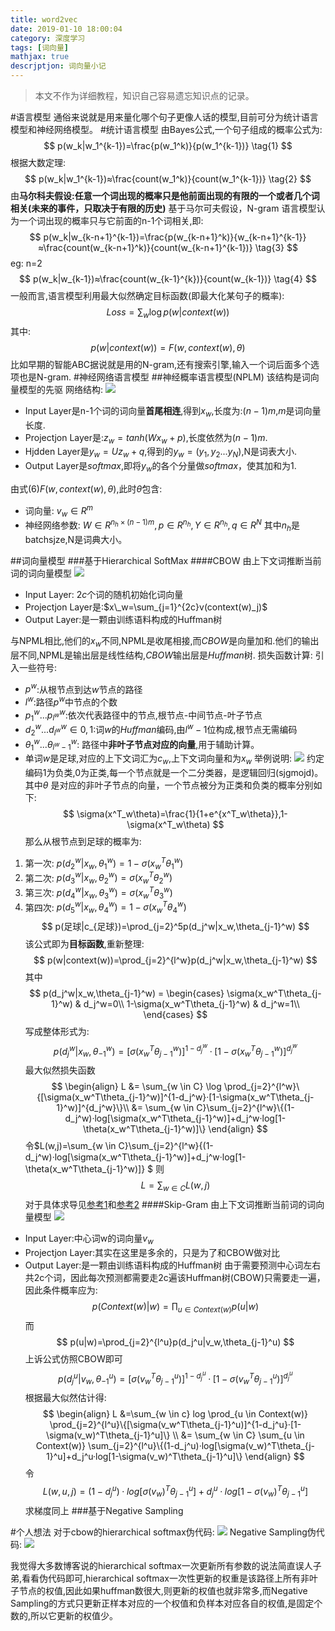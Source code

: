 ```yaml
---
title: word2vec
date: 2019-01-10 18:00:04
category: 深度学习
tags: [词向量]
mathjax: true
descrjptjon: 词向量小记
---
```

>本文不作为详细教程，知识自己容易遗忘知识点的记录。

#语言模型
通俗来说就是用来量化哪个句子更像人话的模型,目前可分为统计语言模型和神经网络模型。
#统计语言模型
由Bayes公式,一个句子组成的概率公式为:
$$
p(w_k|w_1^{k-1})=\frac{p(w_1^k)}{p(w_1^{k-1})} \tag{1}
$$
根据大数定理:
$$
p(w_k|w_1^{k-1})≈\frac{count(w_1^k)}{count(w_1^{k-1})} \tag{2}
$$
由**马尔科夫假设:任意一个词出现的概率只是他前面出现的有限的一个或者几个词相关(未来的事件，只取决于有限的历史)**
基于马尔可夫假设，N-gram 语言模型认为一个词出现的概率只与它前面的n-1个词相关,即:
$$
p(w_k|w_{k-n+1}^{k-1})=\frac{p(w_{k-n+1}^k)}{w_{k-n+1}^{k-1}}≈\frac{count(w_{k-n+1}^k)}{count(w_{k-n+1}^{k-1})} \tag{3}
$$
eg:
n=2
$$
p(w_k|w_{k-1})≈\frac{count(w_{k-1}^{k})}{count(w_{k-1})} \tag{4}
$$
一般而言,语言模型利用最大似然确定目标函数(即最大化某句子的概率):
$$
Loss=\sum_w \log p(w|context(w))  \tag{5}
$$
其中:
$$
p(w|context(w))=F(w,context(w),\theta)  \tag{6}
$$
比如早期的智能ABC据说就是用的N-gram,还有搜索引擎,输入一个词后面多个选项也是N-gram.
#神经网络语言模型
##神经概率语言模型(NPLM)
该结构是词向量模型的先驱
网络结构:
![](/img/NPLM.png)
* Input Layer是n-1个词的词向量**首尾相连**,得到$x_w$,长度为:$(n-1)m$,$m$是词向量长度.
* Projectjon Layer是:$z_w=tanh(Wx_w+p)$,长度依然为$(n-1)m$.
* Hjdden Layer是$y_w=Uz_w+q$,得到的$y_w=(y_1,y_2...y_N)$,N是词表大小.
* Output Layer是$softmax$,即将$y_w$的各个分量做$softmax$，使其加和为1.

由式(6)$F(w,context(w),\theta)$,此时$\theta$包含:
* 词向量: $v_w\in R^m$
* 神经网络参数: $W \in R^{n_h \times (n-1)m},p \in R^{n_h},Y \in R^{n_h},q \in R^{N}$
其中$n_h$是batchsjze,N是词典大小。


##词向量模型
###基于Hierarchical SoftMax
####CBOW
由上下文词推断当前词的词向量模型
![](/img/hcbow.png)
* Input Layer: $2c$个词的随机初始化词向量
* Projectjon Layer是:$x\_w=\sum_{j=1}^{2c}v(context(w)_j)$
* Output Layer:是一颗由训练语料构成的Huffman树

与NPML相比,他们的$x_w$不同,NPML是收尾相接,而$CBOW$是向量加和.他们的输出层不同,NPML是输出层是线性结构,$CBOW$输出层是$Huffman$树.
损失函数计算:
引入一些符号:
* $p^w$:从根节点到达$w$节点的路径
* $l^w$:路径$p^w$中节点的个数
* $p^w_1...p^w_{l^w}$:依次代表路径中的节点,根节点-中间节点-叶子节点
* $d_2^w...d^w_{l^w} \in {0,1}$:词$w$的$Huffman$编码,由$l^w-1$位构成,根节点无需编码
* $\theta_1^w...\theta^w_{l^w-1}$: 路径中**非叶子节点对应的向量**,用于辅助计算。
* 单词$w$是足球,对应的上下文词汇为$c_w$,上下文词向量和为$x_w$
举例说明:
![](/img/example.PNG)
约定编码1为负类,0为正类,每一个节点就是一个二分类器，是逻辑回归(sjgmojd)。其中$\theta$
是对应的非叶子节点的向量，一个节点被分为正类和负类的概率分别如下:
$$
\sigma(x^T_w\theta)=\frac{1}{1+e^{x^T_w\theta}},1-\sigma(x^T_w\theta)
$$
那么从根节点到足球的概率为:
1. 第一次: $p(d_2^w|x_w,\theta_1^w)=1-\sigma(x_w^T\theta_1^w)$
2. 第二次: $p(d_3^w|x_w,\theta_2^w)=\sigma(x_w^T\theta_2^w)$
3. 第三次: $p(d_4^w|x_w,\theta_3^w)=\sigma(x_w^T\theta_3^w)$
4. 第四次: $p(d_5^w|x_w,\theta_4^w)=1-\sigma(x_w^T\theta_4^w)$
$$
p(足球|c_{足球})=\prod_{j=2}^5p(d_j^w|x_w,\theta_{j-1}^w)
$$
该公式即为**目标函数**,重新整理:
$$
p(w|context(w))=\prod_{j=2}^{l^w}p(d_j^w|x_w,\theta_{j-1}^w)
$$
其中
$$
p(d_j^w|x_w,\theta_{j-1}^w) = \begin{cases}
\sigma(x_w^T\theta_{j-1}^w) & d_j^w=0\\
1-\sigma(x_w^T\theta_{j-1}^w) & d_j^w=1\\
\end{cases}
$$
写成整体形式为:
$$
p(d_j^w|x_w,\theta_{-1}^w)=[\sigma(x_w^T\theta_{j-1}^w)]^{1-d_j^w}·[1-\sigma(x_w^T\theta_{j-1}^w)]^{d_j^w}
$$
最大似然损失函数
$$
\begin{align}
L &= \sum_{w \in C} \log \prod_{j=2}^{l^w}\{[\sigma(x_w^T\theta_{j-1}^w)]^{1-d_j^w}·[1-\sigma(x_w^T\theta_{j-1}^w)]^{d_j^w}\}\\
&= \sum_{w \in C}\sum_{j=2}^{l^w}\{(1-d_j^w)·log[\sigma(x_w^T\theta_{j-1}^w)]+d_j^w·log[1-\theta(x_w^T\theta_{j-1}^w)]\}
\end{align}
$$
令$L(w,j)=\sum_{w \in C}\sum_{j=2}^{l^w}\{(1-d_j^w)·log[\sigma(x_w^T\theta_{j-1}^w)]+d_j^w·log[1-\theta(x_w^T\theta_{j-1}^w)]\}
$
则
$$
L=\sum_{w \in C}L(w,j)
$$
对于具体求导见[参考1](https://blog.csdn.net/itplus/article/details/37969979)和[参考2](https://plmsmile.github.io/2017/11/02/word2vec-math/)
####Skip-Gram
由上下文词推断当前词的词向量模型
![](/img/skipgram.PNG)
* Input Layer:中心词w的词向量$v_w$
* Projectjon Layer:其实在这里是多余的，只是为了和CBOW做对比
* Output Layer:是一颗由训练语料构成的Huffman树
由于需要预测中心词左右共2c个词，因此每次预测都需要走2c遍该Huffman树(CBOW)只需要走一遍，因此条件概率应为:
$$
p(Context(w)|w)=\prod_{u \in Context(w)} p(u|w)
$$
而
$$
p(u|w)=\prod_{j=2}^{l^u}p(d_j^u|v_w,\theta_{j-1}^u)
$$
上诉公式仿照CBOW即可
$$
p(d_j^u|v_w,\theta_{-1}^u)=[\sigma(v_w^T\theta_{j-1}^u)]^{1-d_j^u}·[1-\sigma(v_w^T\theta_{j-1}^u)]^{d_j^u}
$$
根据最大似然估计得: 
$$
\begin{align}
L &=\sum_{w \in c} log \prod_{u \in Context(w)} \prod_{j=2}^{l^u}\{[\sigma(v_w^T\theta_{j-1}^u)]^{1-d_j^u}·[1-\sigma(v_w)^T\theta_{j-1}^u]\} \\
&= \sum_{w \in C} \sum_{u \in Context(w)} \sum_{j=2}^{l^u}\{(1-d_j^u)·log[\sigma(v_w)^T\theta_{j-1}^u]+d_j^u·log[1-\sigma(v_w)^T\theta_{j-1}^u]\}
\end{align}
$$
令
$$
L(w,u,j)=(1-d_j^u)·log[\sigma(v_w)^T\theta_{j-1}^u]+d_j^u·log[1-\sigma(v_w)^T\theta_{j-1}^u]
$$
求梯度同上
###基于Negative Sampling

#个人想法
对于cbow的hierarchical softmax伪代码:
![](/img/CBOW_Softmax.png)
Negative Sampling伪代码:
![](/img/Negative_Softmax.png)

我觉得大多数博客说的hierarchical softmax一次更新所有参数的说法简直误人子弟,看看伪代码即可,hierarchical softmax一次性更新的权重是该路径上所有非叶子节点的权值,因此如果huffman数很大,则更新的权值也就非常多,而Negative Sampling的方式只更新正样本对应的一个权值和负样本对应各自的权值,是固定个数的,所以它更新的权值少。
